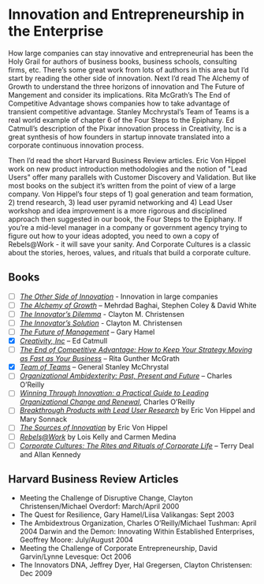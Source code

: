 # Innovation and Entrepreneurship in the Enterprise

How large companies can stay innovative and entrepreneurial has been the Holy Grail for authors of business books, business schools, consulting firms, etc.  There’s some great work from lots of authors in this area but I’d start by reading the other side of innovation. Next I’d read The Alchemy of Growth to understand the three horizons of innovation and The Future of Mangement and consider its implications.  Rita McGrath’s The End of Competitive Advantage shows companies how to take advantage of transient competitive advantage.  Stanley Mcchrystal’s Team of Teams is a real world example of chapter 6 of the Four Steps to the Epiphany.  Ed Catmull’s description of the Pixar innovation process in Creativity, Inc is a great synthesis of how founders in startup innovate translated into a corporate continuous innovation process.

Then I’d read the short Harvard Business Review articles. Eric Von Hippel work on new product introduction methodologies and the notion of "Lead Users" offer many parallels with Customer Discovery and Validation. But like most books on the subject it’s written from the point of view of a large company. Von Hippel’s four steps of 1) goal generation and team formation, 2) trend research, 3) lead user pyramid networking and 4) Lead User workshop and idea improvement is a more rigorous and disciplined approach then suggested in our book, the Four Steps to the Epiphany.  If you’re a mid-level manager in a company or government agency trying to figure out how to your ideas adopted, you need to own a copy of Rebels@Work - it will save your sanity. And Corporate Cultures is a classic about the stories, heroes, values, and rituals that build a corporate culture.

## Books

- [ ] *[The Other Side of Innovation](http://amzn.to/2fHAdN4)* - Innovation in large companies
- [ ] *[The Alchemy of Growth](http://amzn.to/2ePFxN7)* – Mehrdad Baghai, Stephen Coley & David White
- [ ] *[The Innovator’s Dilemma](http://amzn.to/2fDLHPd)* - Clayton M. Christensen
- [ ] *[The Innovator’s Solution](http://amzn.to/2eKe7Vo)* - Clayton M. Christensen
- [ ] *[The Future of Management](http://amzn.to/2fX9Sff)* – Gary Hamel
- [x] *[Creativity, Inc](http://amzn.to/2fXf56L)* – Ed Catmull
- [ ] *[The End of Competitive Advantage: How to Keep Your Strategy Moving as Fast as Your Business](http://amzn.to/2ePE3lU)* – Rita Gunther McGrath
- [X] *[Team of Teams](http://amzn.to/2fX2YXg)* – General Stanley McChrystal
- [ ] *[Organizational Ambidexterity: Past, Present and Future](http://merovx.io/2fDSrfL)* – Charles O’Reilly
- [ ] *[Winning Through Innovation: a Practical Guide to Leading Organizational Change and Renewal](http://amzn.to/2ePCSTs)*, Charles O’Reilly
- [ ] *[Breakthrough Products with Lead User Research](http://merovx.io/2fDV1Cw)* by Eric Von Hippel and Mary Sonnack
- [ ] *[The Sources of Innovation](http://merovx.io/2fDZ2qu)* by Eric Von Hippel
- [ ] *[Rebels@Work](http://amzn.to/2ePIw8n)* by Lois Kelly and Carmen Medina
- [ ] *[Corporate Cultures: The Rites and Rituals of Corporate Life](http://amzn.to/2fDXkpn)* – Terry Deal and Allan Kennedy

## Harvard Business Review Articles

* Meeting the Challenge of Disruptive Change, Clayton Christensen/Michael Overdorf: March/April 2000
* The Quest for Resilience, Gary Hamel/Liisa Valikangas: Sept 2003
* The Ambidextrous Organization, Charles O’Reilly/Michael Tushman: April 2004
Darwin and the Demon: Innovating Within Established Enterprises, Geoffrey Moore: July/August 2004
* Meeting the Challenge of Corporate Entrepreneurship, David Garvin/Lynne Levesque: Oct 2006
* The Innovators DNA, Jeffrey Dyer, Hal Gregersen, Clayton Christensen: Dec 2009